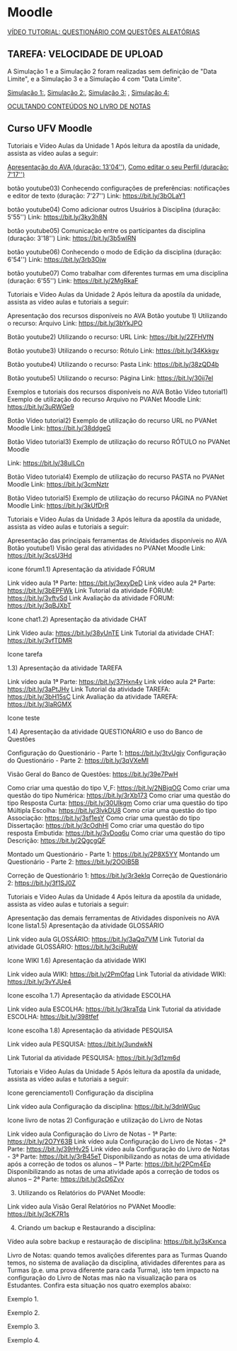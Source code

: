 
# Moodle 
[VÍDEO TUTORIAL: QUESTIONÁRIO COM QUESTÕES ALEATÓRIAS](https://www.youtube.com/watch?v=Z9DeWEG9gWs)

## TAREFA: VELOCIDADE DE UPLOAD

A Simulação 1 e a Simulação 2 foram realizadas sem definição de "Data Limite", e a Simulação 3 e a Simulação 4 com "Data Limite".

 [Simulação 1:](https://youtu.be/wfCh-MYm1i4), [Simulação 2:](https://youtu.be/xVh06TIASLQ), [Simulação 3:](https://youtu.be/_ROyOfuMWKQ)
, [Simulação 4:](https://youtu.be/g_KP-Yl5NBI)
  
[OCULTANDO CONTEÚDOS NO LIVRO DE NOTAS](https://www.youtube.com/watch?v=zJgrlh02PGc)

## Curso UFV Moodle

Tutoriais e Vídeo Aulas da Unidade 1
Após leitura da apostila da unidade, assista as vídeo aulas a seguir:

[Apresentação do AVA (duração: 13'04'')](https://bit.ly/3qyayY5), [Como editar o seu Perfil (duração: 7'17'')](https://bit.ly/2NEKfRs)

 botão youtube03) Conhecendo configurações de preferências: notificações e editor de texto (duração: 7'27'')
Link: https://bit.ly/3bOLaY1

 botão youtube04) Como adicionar outros Usuários à Disciplina (duração: 5'55'')
Link: https://bit.ly/3ky3h8N

 botão youtube05) Comunicação entre os participantes da disciplina (duração: 3'18'')
Link: https://bit.ly/3b5wlRN

 botão youtube06) Conhecendo o modo de Edição da disciplina (duração: 6'54'')
Link: https://bit.ly/3rb3Ojw

 botão youtube07) Como trabalhar com diferentes turmas em uma disciplina (duração: 6'55'')
Link: https://bit.ly/2MgRkaF

Tutoriais e Vídeo Aulas da Unidade 2
Após leitura da apostila da unidade, assista as vídeo aulas e tutoriais a seguir:

Apresentação dos recursos disponíveis no AVA
Botão youtube 1) Utilizando o recurso: Arquivo
Link: https://bit.ly/3bYkJPO

Botão youtube2) Utilizando o recurso: URL
Link: https://bit.ly/2ZFHVfN

Botão youtube3) Utilizando o recurso: Rótulo
Link: https://bit.ly/34Kkkgv

Botão youtube4) Utilizando o recurso: Pasta
Link: https://bit.ly/38zQD4b

Botão youtube5) Utilizando o recurso: Página
Link: https://bit.ly/30ij7el

Exemplos e tutoriais dos recursos disponíveis no AVA
Botão Vídeo tutorial1) Exemplo de utilização do recurso Arquivo no PVANet Moodle
Link: https://bit.ly/3uRWGe9

Botão Vídeo tutorial2) Exemplo de utilização do recurso URL no PVANet Moodle
Link: https://bit.ly/38ddgeG

Botão Vídeo tutorial3) Exemplo de utilização do recurso RÓTULO no PVANet Moodle

Link:  https://bit.ly/38ulLCn

Botão Vídeo tutorial4) Exemplo de utilização do recurso PASTA no PVANet Moodle
Link: https://bit.ly/3cmNztr

Botão Vídeo tutorial5) Exemplo de utilização do recurso PÁGINA no PVANet Moodle
Link: https://bit.ly/3kUfDrR



Tutoriais e Vídeo Aulas da Unidade 3
Após leitura da apostila da unidade, assista as vídeo aulas e tutoriais a seguir:

Apresentação das principais ferramentas de Atividades disponíveis no AVA
Botão youtube1) Visão geral das atividades no PVANet Moodle
Link: https://bit.ly/3csU3Hd

icone fórum1.1) Apresentação da atividade FÓRUM

Link vídeo aula 1ª Parte: https://bit.ly/3exyDeD
Link vídeo aula 2ª Parte: https://bit.ly/3bEPFWk
Link Tutorial da atividade FÓRUM: https://bit.ly/3vftvSd
Link Avaliação da atividade FÓRUM: https://bit.ly/3qBJXbT

Icone chat1.2) Apresentação da atividade CHAT

Link Vídeo aula: https://bit.ly/38yUnTE
Link Tutorial da atividade CHAT: https://bit.ly/3vfTDMR

Icone tarefa

1.3) Apresentação da atividade TAREFA

Link vídeo aula 1ª Parte: https://bit.ly/37Hxn4v
Link vídeo aula 2ª Parte: https://bit.ly/3aPtJHv
Link Tutorial da atividade TAREFA: https://bit.ly/3bH15sC
Link Avaliação da atividade TAREFA: https://bit.ly/3laRGMX

Icone teste

1.4) Apresentação da atividade QUESTIONÁRIO e uso do Banco de Questões

Configuração do Questionário - Parte 1: https://bit.ly/3tvUgjy
Configuração do Questionário - Parte 2: https://bit.ly/3qVXeMI

Visão Geral do Banco de Questões: https://bit.ly/39e7PwH 

Como criar uma questão do tipo V_F: https://bit.ly/2NBjqOG
Como criar uma questão do tipo Numérica: https://bit.ly/3rXb173
Como criar uma questão do tipo Resposta Curta: https://bit.ly/30Ulkgm
Como criar uma questão do tipo Múltipla Escolha: https://bit.ly/3lvkDU8
Como criar uma questão do tipo Associação: https://bit.ly/3sf1esY
Como criar uma questão do tipo Dissertação: https://bit.ly/3cOdhHl
Como criar uma questão do tipo resposta Embutida: https://bit.ly/3vDoq6u
Como criar uma questão do tipo Descrição: https://bit.ly/2QgcgQF

Montado um Questionário - Parte 1: https://bit.ly/2P8X5YY
Montando um Questionário - Parte 2: https://bit.ly/2OOiB5B

Correção de Questionário 1: https://bit.ly/3r3ekIq
Correção de Questionário 2: https://bit.ly/3f1SJ0Z



Tutoriais e Vídeo Aulas da Unidade 4
Após leitura da apostila da unidade, assista as vídeo aulas e tutoriais a seguir:

Apresentação das demais ferramentas de Atividades disponíveis no AVA
Icone lista1.5) Apresentação da atividade GLOSSÁRIO

Link vídeo aula GLOSSÁRIO: https://bit.ly/3aQq7VM
Link Tutorial da atividade GLOSSÁRIO: https://bit.ly/3ciRubW

Icone WIKI 1.6) Apresentação da atividade WIKI

Link vídeo aula WIKI: https://bit.ly/2PmOfaq
Link Tutorial da atividade WIKI: https://bit.ly/3vYJUe4

Icone escolha 1.7) Apresentação da atividade ESCOLHA

Link vídeo aula ESCOLHA: https://bit.ly/3kraTda
Link Tutorial da atividade ESCOLHA: https://bit.ly/398tfef

Icone escolha 1.8) Apresentação da atividade PESQUISA


Link vídeo aula PESQUISA: https://bit.ly/3undwkN

Link Tutorial da atividade PESQUISA: https://bit.ly/3d1zm6d



Tutoriais e Vídeo Aulas da Unidade 5
Após leitura da apostila da unidade, assista as vídeo aulas e tutoriais a seguir:

Icone gerenciamento1) Configuração da disciplina

Link vídeo aula Configuração da disciplina: https://bit.ly/3dnWGuc

Icone livro de notas 2) Configuração e utilização do Livro de Notas

Link vídeo aula Configuração do Livro de Notas - 1ª Parte: https://bit.ly/2O7Y63B
Link vídeo aula Configuração do Livro de Notas - 2ª Parte: https://bit.ly/39rHv25
Link vídeo aula Configuração do Livro de Notas - 3ª Parte: https://bit.ly/3rB45eT
Disponibilizando as notas de uma atividade após a correção de todos os alunos – 1ª Parte: https://bit.ly/2PCm4Ep
Disponibilizando as notas de uma atividade após a correção de todos os alunos – 2ª Parte: https://bit.ly/3cD6Zvv

 3) Utilizando os Relatórios do PVANet Moodle:

Link video aula Visão Geral Relatórios no PVANet Moodle: https://bit.ly/3cK7R1s

 4) Criando um backup  e Restaurando a disciplina:

Vídeo aula sobre backup e restauração de disciplina: https://bit.ly/3sKxnca




Livro de Notas: quando temos avalições diferentes para as Turmas
Quando temos, no sistema de avaliação da disciplina, atividades diferentes para as Turmas (p.e. uma prova diferente para cada Turma), isto tem impacto na configuração do Livro de Notas mas não na visualização para os Estudantes.
Confira esta situação nos quatro exemplos abaixo:

Exemplo 1.

Exemplo 2.

Exemplo 3.

Exemplo 4.
